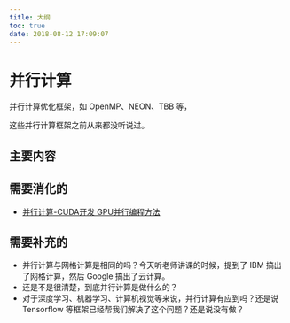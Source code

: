 ```yaml
---
title: 大纲
toc: true
date: 2018-08-12 17:09:07
---
```

# 并行计算

并行计算优化框架，如 OpenMP、NEON、TBB 等，

这些并行计算框架之前从来都没听说过。

## 主要内容







## 需要消化的

- [ 并行计算-CUDA开发 GPU并行编程方法](https://blog.csdn.net/LG1259156776/article/details/77621762)



## 需要补充的


- 并行计算与网格计算是相同的吗？今天听老师讲课的时候，提到了 IBM 搞出了网格计算，然后 Google 搞出了云计算。
- 还是不是很清楚，到底并行计算是做什么的？
- 对于深度学习、机器学习、计算机视觉等来说，并行计算有应到吗？还是说 Tensorflow 等框架已经帮我们解决了这个问题？还是说没有做？
